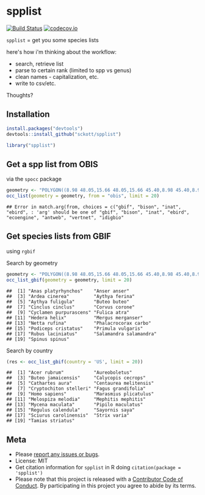 spplist
=======

[![Build Status](https://api.travis-ci.org/ropenscilabs/spplist.png)](https://travis-ci.org/ropenscilabs/spplist)
[![codecov.io](https://codecov.io/github/ropenscilabs/spplist/coverage.svg?branch=master)](https://codecov.io/github/ropenscilabs/spplist?branch=master)

`spplist` = get you some species lists

here's how i'm thinking about the workflow:

* search, retrieve list
* parse to certain rank (limited to spp vs genus)
* clean names - capitalization, etc.
* write to csv/etc.

Thoughts?

## Installation


```r
install.packages("devtools")
devtools::install_github("sckott/spplist")
```


```r
library("spplist")
```

## Get a spp list from OBIS

via the `spocc` package


```r
geometry <- "POLYGON((8.98 48.05,15.66 48.05,15.66 45.40,8.98 45.40,8.98 48.05))"
occ_list(geometry = geometry, from = "obis", limit = 20)
```

```
## Error in match.arg(from, choices = c("gbif", "bison", "inat", "ebird", : 'arg' should be one of "gbif", "bison", "inat", "ebird", "ecoengine", "antweb", "vertnet", "idigbio"
```

## Get species lists from GBIF

using `rgbif`

Search by geometry


```r
geometry <- "POLYGON((8.98 48.05,15.66 48.05,15.66 45.40,8.98 45.40,8.98 48.05))"
occ_list_gbif(geometry = geometry, limit = 20)
```

```
##  [1] "Anas platyrhynchos"    "Anser anser"          
##  [3] "Ardea cinerea"         "Aythya ferina"        
##  [5] "Aythya fuligula"       "Buteo buteo"          
##  [7] "Cinclus cinclus"       "Corvus corone"        
##  [9] "Cyclamen purpurascens" "Fulica atra"          
## [11] "Hedera helix"          "Mergus merganser"     
## [13] "Netta rufina"          "Phalacrocorax carbo"  
## [15] "Podiceps cristatus"    "Primula vulgaris"     
## [17] "Rubus laciniatus"      "Salamandra salamandra"
## [19] "Spinus spinus"
```

Search by country


```r
(res <- occ_list_gbif(country = 'US', limit = 20))
```

```
##  [1] "Acer rubrum"           "Aureoboletus"         
##  [3] "Buteo jamaicensis"     "Calycopis cecrops"    
##  [5] "Cathartes aura"        "Centaurea melitensis" 
##  [7] "Cryptochiton stelleri" "Fagus grandifolia"    
##  [9] "Homo sapiens"          "Marasmius plicatulus" 
## [11] "Melospiza melodia"     "Mephitis mephitis"    
## [13] "Mycena maculata"       "Pipilo maculatus"     
## [15] "Regulus calendula"     "Sayornis saya"        
## [17] "Sciurus carolinensis"  "Strix varia"          
## [19] "Tamias striatus"
```

## Meta

* Please [report any issues or bugs](https://github.com/sckott/spplist/issues).
* License: MIT
* Get citation information for `spplist` in R doing `citation(package = 'spplist')`
* Please note that this project is released with a [Contributor Code of Conduct](CONDUCT.md). By participating in this project you agree to abide by its terms.
